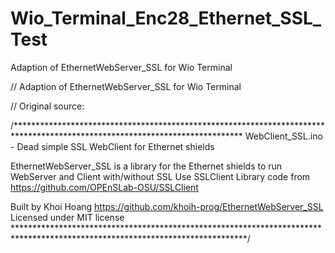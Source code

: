 # Wio_Terminal_Enc28_Ethernet_SSL_Test

Adaption of EthernetWebServer_SSL for Wio Terminal

// Adaption of EthernetWebServer_SSL for Wio Terminal

// Original source:

/****************************************************************************************************************************
  WebClient_SSL.ino - Dead simple SSL WebClient for Ethernet shields
  
  EthernetWebServer_SSL is a library for the Ethernet shields to run WebServer and Client with/without SSL
  Use SSLClient Library code from https://github.com/OPEnSLab-OSU/SSLClient
  
  Built by Khoi Hoang https://github.com/khoih-prog/EthernetWebServer_SSL
  Licensed under MIT license
 *****************************************************************************************************************************/


